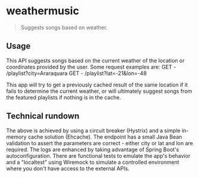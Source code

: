 # weathermusic
> Suggests songs based on weather.

## Usage

This API suggests songs based on the current weather of the location or coordinates provided by the user. Some request examples are:
GET - /playlist?city=Araraquara
GET - /playlist?lat=-21&lon=-48

This app will try to get a previously cached result of the same location if it fails to determine the current weather, or will ultimately suggest songs from the featured playlists if nothing is in the cache.

## Technical rundown

The above is achieved by using a circuit breaker (Hystrix) and a simple in-memory cache solution (Ehcache). The endpoint has a small Java Bean validation to assert the parameters are correct - either city or lat and lon are required.
The logs are enhanced by taking advantage of Spring Boot's autoconfiguration.
There are functional tests to emulate the app's behavior and a "localtest" using Wiremock to simulate a controlled environment where you don't have access to the external APIs.